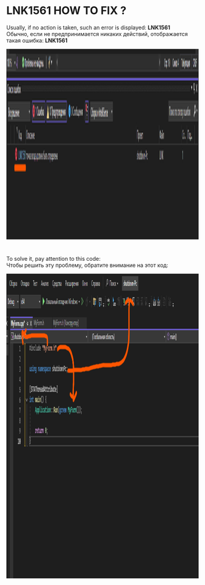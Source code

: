 # LNK1561 HOW TO FIX ?

Usually, if no action is taken, such an error is displayed: **LNK1561**      
Обычно, если не предпринимается никаких действий, отображается такая ошибка: **LNK1561**      

<img src="error.png" alt="game" width="800" height="500">

#

To solve it, pay attention to this code:  
Чтобы решить эту проблему, обратите внимание на этот код:  

<img src="error1.png" alt="game" width="800" height="800">
